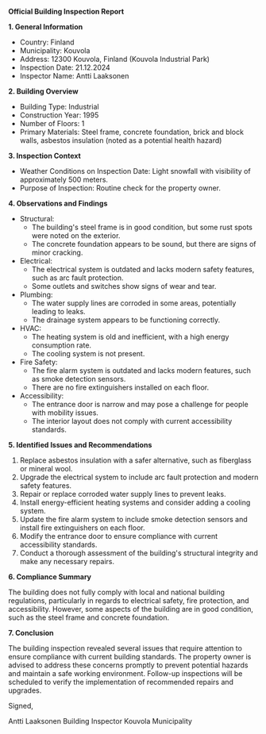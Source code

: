 **Official Building Inspection Report**

**1. General Information**

* Country: Finland
* Municipality: Kouvola
* Address: 12300 Kouvola, Finland (Kouvola Industrial Park)
* Inspection Date: 21.12.2024
* Inspector Name: Antti Laaksonen

**2. Building Overview**

* Building Type: Industrial
* Construction Year: 1995
* Number of Floors: 1
* Primary Materials: Steel frame, concrete foundation, brick and block walls, asbestos insulation (noted as a potential health hazard)

**3. Inspection Context**

* Weather Conditions on Inspection Date: Light snowfall with visibility of approximately 500 meters.
* Purpose of Inspection: Routine check for the property owner.

**4. Observations and Findings**

* Structural:
	+ The building's steel frame is in good condition, but some rust spots were noted on the exterior.
	+ The concrete foundation appears to be sound, but there are signs of minor cracking.
* Electrical:
	+ The electrical system is outdated and lacks modern safety features, such as arc fault protection.
	+ Some outlets and switches show signs of wear and tear.
* Plumbing:
	+ The water supply lines are corroded in some areas, potentially leading to leaks.
	+ The drainage system appears to be functioning correctly.
* HVAC:
	+ The heating system is old and inefficient, with a high energy consumption rate.
	+ The cooling system is not present.
* Fire Safety:
	+ The fire alarm system is outdated and lacks modern features, such as smoke detection sensors.
	+ There are no fire extinguishers installed on each floor.
* Accessibility:
	+ The entrance door is narrow and may pose a challenge for people with mobility issues.
	+ The interior layout does not comply with current accessibility standards.

**5. Identified Issues and Recommendations**

1. Replace asbestos insulation with a safer alternative, such as fiberglass or mineral wool.
2. Upgrade the electrical system to include arc fault protection and modern safety features.
3. Repair or replace corroded water supply lines to prevent leaks.
4. Install energy-efficient heating systems and consider adding a cooling system.
5. Update the fire alarm system to include smoke detection sensors and install fire extinguishers on each floor.
6. Modify the entrance door to ensure compliance with current accessibility standards.
7. Conduct a thorough assessment of the building's structural integrity and make any necessary repairs.

**6. Compliance Summary**

The building does not fully comply with local and national building regulations, particularly in regards to electrical safety, fire protection, and accessibility. However, some aspects of the building are in good condition, such as the steel frame and concrete foundation.

**7. Conclusion**

The building inspection revealed several issues that require attention to ensure compliance with current building standards. The property owner is advised to address these concerns promptly to prevent potential hazards and maintain a safe working environment. Follow-up inspections will be scheduled to verify the implementation of recommended repairs and upgrades.

Signed,

Antti Laaksonen
Building Inspector
Kouvola Municipality
